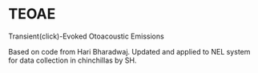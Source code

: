 # TEOAE
Transient(click)-Evoked Otoacoustic Emissions

Based on code from Hari Bharadwaj. Updated and applied to NEL system for data collection in chinchillas by SH. 
